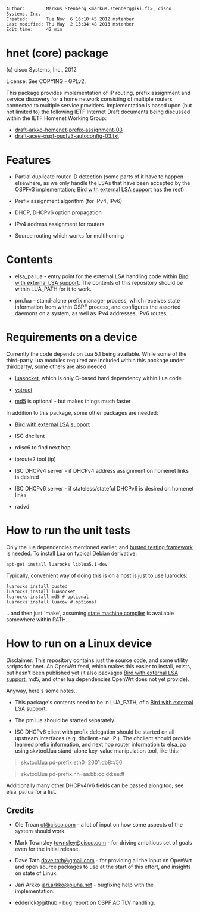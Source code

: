     Author:        Markus Stenberg <markus.stenberg@iki.fi>, cisco Systems, Inc.
    Created:       Tue Nov  6 16:10:45 2012 mstenber
    Last modified: Thu May  2 13:34:48 2013 mstenber
    Edit time:     42 min

hnet (core) package
===================

(c) cisco Systems, Inc., 2012

License: See COPYING - GPLv2.

This package provides implementation of IP routing, prefix assignment and
service discovery for a home network consisting of multiple routers
connected to multiple service providers. Implementation is based upon (but
not limited to) the following IETF Internet Draft documents being discussed
within the IETF Homenet Working Group:

* [draft-arkko-homenet-prefix-assignment-03][D1]
* [draft-acee-ospf-ospfv3-autoconfig-03.txt][D2]

# Features

* Partial duplicate router ID detection (some parts of it have to happen
  elsewhere, as we only handle the LSAs that have been accepted by the
  OSPFv3 implementation; [Bird with external LSA support][P1] has the rest)

* Prefix assignment algorithm (for IPv4, IPv6)

* DHCP, DHCPv6 option propagation

* IPv4 address assignment for routers

* Source routing which works for multihoming

# Contents

* elsa_pa.lua - entry point for the external LSA handling code within
  [Bird with external LSA support][P1]. The contents of this repository
  should be within LUA_PATH for it to work.

* pm.lua - stand-alone prefix manager process, which receives state
  information from within OSPF process, and configures the assorted daemons
  on a system, as well as IPv4 addresses, IPv6 routes, ..

# Requirements on a device

Currently the code depends on Lua 5.1 being available. While some of the
third-party Lua modules required are included within this package under
thirdparty/, some others are also needed:

- [luasocket][L1], which is only C-based hard dependency within Lua code

- [vstruct][L2] 

- [md5][L3] is optional - but makes things much faster

In addition to this package, some other packages are needed: 

* [Bird with external LSA support][P1]

* ISC dhclient
  
* rdisc6 to find next hop

* iproute2 tool (ip)

* ISC DHCPv4 server - if DHCPv4 address assignment on homenet links is
  desired
  
* ISC DHCPv6 server - if stateless/stateful DHCPv6 is desired on homenet
  links

* radvd 

# How to run the unit tests

Only the lua dependencies mentioned earlier, and
[busted testing framework][L4] is needed. To install Lua on typical Debian
derivative:

    apt-get install luarocks liblua5.1-dev

Typically, convenient way of
doing this is on a host is just to use luarocks:


    luarocks install busted
    luarocks install luasocket
    luarocks install md5 # optional
    luarocks install luacov # optional

.. and then just 'make', assuming [state machine compiler][L5] is available
somewhere within PATH.

# How to run on a Linux device

Disclaimer: This repository contains just the source code, and some utility
scripts for hnet. An OpenWrt feed, which makes this easier to install,
exists, but hasn't been published yet (it also packages
[Bird with external LSA support][P1], md5, and other lua dependencies
OpenWrt does not yet provide).

Anyway, here's some notes..

* This package's contents need to be in LUA_PATH, of a
[Bird with external LSA support][P1].

* The pm.lua should be started separately.

* ISC DHCPv6 client with prefix delegation should be started on
all upstream interfaces (e.g. dhclient -nw -P <ifname>). The dhclient
should provide learned prefix information, and next hop router information
to elsa_pa using skvtool.lua stand-alone key-value manipulation tool, like
this:

> skvtool.lua pd-prefix.eth0=2001:db8::/56

> skvtool.lua pd-prefix.nh=aa:bb:cc:dd:ee:ff

Additionally many other DHCPv4/v6 fields can be passed along too; see
elsa_pa.lua for a list.

Credits
-------

* Ole Troan <ot@cisco.com> - a lot of input on how some aspects of the
system should work.

* Mark Townsley <townsley@cisco.com> - for driving ambitious set of goals
  even for the initial release. 

* Dave Tath <dave.tath@gmail.com> - for providing all the input on OpenWrt
  and open source packages to use at the start of this effort, and insights
  on state of Linux.

* Jari Arkko <jari.arkko@piuha.net> - bugfixing help with the
  implementation.

* edderick@github - bug report on OSPF AC TLV handling.

[D1]: http://tools.ietf.org/html/draft-arkko-homenet-prefix-assignment
[D2]: http://tools.ietf.org/html/draft-ietf-ospf-ospfv3-autoconfig-00
[P1]: https://github.com/fingon/bird-ext-lsa
[L1]: http://w3.impa.br/~diego/software/luasocket/
[L2]: https://github.com/ToxicFrog/vstruct
[L3]: https://github.com/keplerproject/md5.git
[L4]: http://olivinelabs.com/busted/
[L5]: http://smc.sourceforge.net
